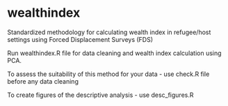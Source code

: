 # wealthindex
Standardized methodology for calculating wealth index in refugee/host settings using Forced Displacement Surveys (FDS) 


Run wealthindex.R file for data cleaning and wealth index calculation using PCA.

To assess the suitability of this method for your data -  use check.R file before any data cleaning

To create figures of the descriptive analysis - use desc_figures.R 

